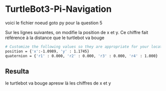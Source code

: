 # TurtleBot3-Pi-Navigation

voici le fichier noeud goto py pour la question 5

Sur les lignes suivantes, on modifie la position de x et y. Ce chiffre fait référence à la distance que le turtlebot va bouge

```sh
# Customize the following values so they are appropriate for your location
position = {'x':-1.0989, 'y' : 1.1745}
quaternion = {'r1' : 0.000, 'r2' : 0.000, 'r3' : 0.000, 'r4' : 1.000}
```

## Resulta
le turtlebot va bouge apresw là les chiffres de x et y

